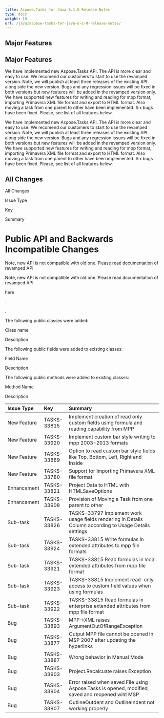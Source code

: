 ```yaml
---
title: Aspose.Tasks for Java 8.1.0 Release Notes
type: docs
weight: 10
url: /java/aspose-tasks-for-java-8-1-0-release-notes/
---
```


## **Major Features**
## **Major Features**
We have implemented new Aspose.Tasks API. The API is more clear and 
easy to use. We recomend our customers to start to use the revamped 
version. Note, we will publish at least three releases of the existing 
API along side the new version. Bugs and any regression issues will be 
fixed in both versions but new features will be added in the revamped 
version only. We have supported new features for writing and reading for
mpp format, importing Primavera XML file format and export to HTML 
format. Also moving a task from one parent to other have been 
implemented. Six bugs have been fixed. Please, see list of all features
below.  

We have implemented new Aspose.Tasks API. The API is more clear and 
easy to use. We recomend our customers to start to use the revamped 
version. Note, we will publish at least three releases of the existing 
API along side the new version. Bugs and any regression issues will be 
fixed in both versions but new features will be added in the revamped 
version only. We have supported new features for writing and reading for
mpp format, importing Primavera XML file format and export to HTML 
format. Also moving a task from one parent to other have been 
implemented. Six bugs have been fixed. Please, see list of all features
below.
## **All Changes**
All Changes

Issue Type

Key

Summary
# **Public API and Backwards Incompatible Changes**
Note, new API is not compatible with old one. Please read documentation of revamped API 

Note, new API is not compatible with old one. Please read documentation of revamped API

here

. 

.

The following public classes were added:

Class name

Description

The following public fields were added to existing classes:

Field Name

Description

The following public methods were added to existing classes:

Method Name

Description

|**Issue Type** |**Key** |**Summary** |
| :- | :- | :- |
|New Feature |TASKS-33815 |Implement creation of read only custom fields using formula and reading capability from MPP |
|New Feature |TASKS-33920 |Implement custom bar style writing to mpp 2003-2013 formats |
|New Feature |TASKS-33889 |Option to read custom bar style fields like Top, Bottom, Left, Right and Inside |
|New Feature |TASKS-33780 |Support for Importing Primavera XML file format |
|Enhancement |TASKS-33821 |Project Data to HTML with HTMLSaveOptions |
|Enhancement |TASKS-33908 |Provision of Moving a Task from one parent to other |
|Sub-task |TASKS-33826 |TASKS-33797 Implement work usage fields rendering in Details Column according to Usage Details settings |
|Sub-task |TASKS-33924 |TASKS-33815 Write formulas in extended attributes to mpp file formats |
|Sub-task |TASKS-33921 |TASKS-33815 Read formulas in local extended attributes from mpp file format |
|Sub-task |TASKS-33923 |TASKS-33815 Implement read-only access to custom field values when using formulas |
|Sub-task |TASKS-33922 |TASKS-33815 Read formulas in enterprise extended attributes from mpp file format |
|Bug |TASKS-33893 |MPP->XML raises ArgumentOutOfRangeException |
|Bug |TASKS-33877 |Output MPP file cannot be opened in MSP 2007 after updating the hyperlinks |
|Bug |TASKS-33887 |Wrong behavior in Manual Mode |
|Bug |TASKS-33903 |Project.Recalcuate raises Exception |
|Bug |TASKS-33904 |Error raised when saved File using Aspose.Tasks is opened, modified, saved and reopened wiht MSP |
|Bug |TASKS-33907 |OutlineOutdent and OutlineIndent not working properly |


